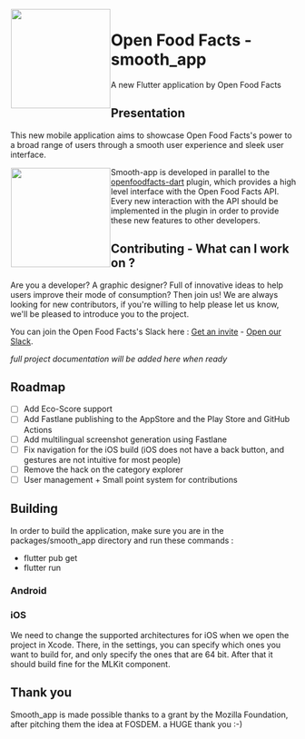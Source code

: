 <img height='175' src="https://static.openfoodfacts.org/images/svg/openfoodfacts-logo-en.svg" align="left" hspace="1" vspace="1">

# Open Food Facts - smooth_app

A new Flutter application by Open Food Facts

## Presentation

This new mobile application aims to showcase Open Food Facts's power to a broad range of users through a smooth user experience and sleek user interface.

<img height='175' src="https://fr.blog.openfoodfacts.org/images/smoothie2.jpg" align="left" hspace="1" vspace="1">

Smooth-app is developed in parallel to the [openfoodfacts-dart](https://github.com/openfoodfacts/openfoodfacts-dart) plugin, which provides a high level interface with the Open Food Facts API.
Every new interaction with the API should be implemented in the plugin in order to provide these new features to other developers.

## Contributing - What can I work on ?

Are you a developer? A graphic designer? Full of innovative ideas to help users improve their mode of consumption? Then join us!
We are always looking for new contributors, if you're willing to help please let us know, we'll be pleased to introduce you to the project.

You can join the Open Food Facts's Slack here : [Get an invite](https://slack.openfoodfacts.org) - [Open our Slack](https://openfoodfacts.slack.com).

*full project documentation will be added here when ready*

## Roadmap
- [ ] Add Eco-Score support
- [ ] Add Fastlane publishing to the AppStore and the Play Store and GitHub Actions
- [ ] Add multilingual screenshot generation using Fastlane
- [ ] Fix navigation for the iOS build (iOS does not have a back button, and gestures are not intuitive for most people)
- [ ] Remove the hack on the category explorer
- [ ] User management + Small point system for contributions

## Building

In order to build the application, make sure you are in the packages/smooth_app directory and run these commands :
 - flutter pub get
 - flutter run
 
### Android
### iOS
We need to change the supported architectures for iOS when we open the project in Xcode. There, in the settings, you can specify which ones you want to build for, and only specify the ones that are 64 bit. After that it should build fine for the MLKit component.

## Thank you
Smooth_app is made possible thanks to a grant by the Mozilla Foundation, after pitching them the idea at FOSDEM. a HUGE thank you :-) 
